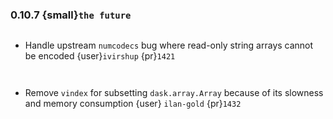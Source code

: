 ### 0.10.7 {small}`the future`

```{rubric} Bugfix
```

* Handle upstream `numcodecs` bug where read-only string arrays cannot be encoded {user}`ivirshup` {pr}`1421`

```{rubric} Documentation
```

```{rubric} Performance
```

* Remove `vindex` for subsetting `dask.array.Array` because of its slowness and memory consumption {user} `ilan-gold` {pr}`1432`

